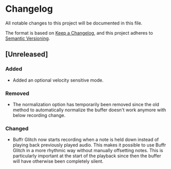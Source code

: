 # Changelog

All notable changes to this project will be documented in this file.

The format is based on [Keep a Changelog](https://keepachangelog.com/en/1.0.0/),
and this project adheres to [Semantic
Versioning](https://semver.org/spec/v2.0.0.html).

## [Unreleased]

### Added

- Added an optional velocity sensitive mode.

### Removed

- The normalization option has temporarily been removed since the old method to
  automatically normalize the buffer doesn't work anymore with below recording
  change.

### Changed

- Buffr Glitch now starts recording when a note is held down instead of playing
  back previously played audio. This makes it possible to use Buffr Glitch in a
  more rhythmic way without manually offsetting notes. This is particularly
  important at the start of the playback since then the buffer will have
  otherwise been completely silent.
